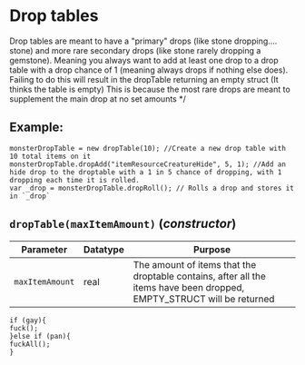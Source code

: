 # Drop tables
Drop tables are meant to have a "primary" drops (like stone dropping.... stone) and more rare secondary drops (like stone rarely dropping a gemstone).
Meaning you always want to add at least one drop to a drop table with a drop chance of 1 (meaning always drops if nothing else does).
Failing to do this will result in the dropTable returning an empty struct (It thinks the table is empty)
This is because the most rare drops are meant to supplement the main drop at no set amounts */
## Example:
```gml
monsterDropTable = new dropTable(10); //Create a new drop table with 10 total items on it
monsterDropTable.dropAdd("itemResourceCreatureHide", 5, 1); //Add an hide drop to the droptable with a 1 in 5 chance of dropping, with 1 dropping each time it is rolled.
var _drop = monsterDropTable.dropRoll(); // Rolls a drop and stores it in `_drop`
```

## `dropTable(maxItemAmount)` (*constructor*)

| Parameter | Datatype  | Purpose |
|-----------|-----------|---------|
|`maxItemAmount` |real |The amount of items that the droptable contains, after all the items have been dropped, EMPTY_STRUCT will be returned |
```gml
if (gay){
fuck();
}else if (pan){
fuckAll();
}

